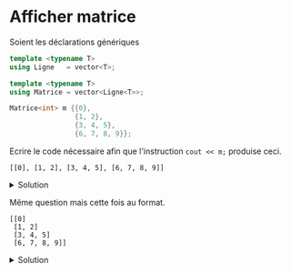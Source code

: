 # Afficher matrice

Soient les déclarations génériques

~~~cpp
template <typename T>
using Ligne   = vector<T>;

template <typename T>
using Matrice = vector<Ligne<T>>;

Matrice<int> m {{0},
                {1, 2},
                {3, 4, 5},
                {6, 7, 8, 9}};

~~~

Ecrire le code nécessaire afin que l'instruction `cout << m;` produise ceci.

~~~
[[0], [1, 2], [3, 4, 5], [6, 7, 8, 9]]
~~~

<details>
<summary>Solution</summary>

~~~cpp
template <typename T>
ostream& operator<< (ostream& os, const vector<T>& v) {
   os << "[";
   for (size_t i = 0; i < v.size(); ++i) {
      if (i) os << ", ";
      os << v[i];
   }
   os << "]";
   return os;
}
~~~

-----------------------------------------------------

</details>

Même question mais cette fois au format.

~~~
[[0]
 [1, 2]
 [3, 4, 5]
 [6, 7, 8, 9]]
~~~

<details>
<summary>Solution</summary>

~~~cpp
template <typename T>
ostream& operator<< (ostream& os, const vector<T>& v) {
   os << "[";
   for (size_t i = 0; i < v.size(); ++i) {
      if (i) os << ", ";
      os << v[i];
   }
   os << "]";
   return os;
}

template <typename T>
ostream& operator<< (ostream& os, const vector<vector<T>>& m) {
   os << "[";
   for (size_t i = 0; i < m.size(); ++i) {
      if (i) os << endl << " ";
      os << m[i];
   }
   os << "]";
   return os;
}
~~~

</details>